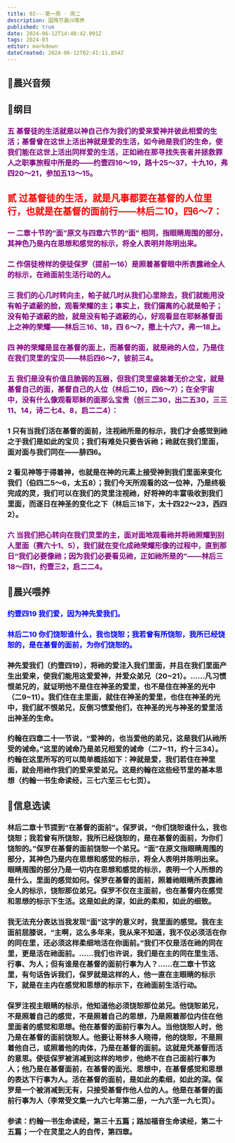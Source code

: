 ```yaml
---
title: 02---第一周 · 周二
description: 国殇节晨兴喂养
published: true
date: 2024-06-12T14:40:42.091Z
tags: 2024-03
editor: markdown
dateCreated: 2024-06-12T02:41:11.854Z
---
```


## 🎵晨兴音频

## 📖纲目

### <font color=purple>五     基督徒的生活就是以神自己作为我们的爱来爱神并彼此相爱的生活；基督曾在这世上活出神就是爱的生活，如今祂是我们的生命，使我们能在这世上活出同样爱的生活，正如祂在那寻找失丧者并拯救罪人之职事旅程中所是的——约壹四16～19，路十25～37，十九10，弗四20～21，参加五13～15。</font>

## <font color=red>贰    过基督徒的生活，就是凡事都要在基督的人位里行，也就是在基督的面前行——林后二10，四6～7：</font>

### <font color=purple>一    二章十节的“面”原文与四章六节的“面” 相同，指眼睛周围的部分，其神色乃是内在思想和感觉的标示，将全人表明并陈明出来。</font>

### <font color=purple>二    作信徒榜样的使徒保罗（提前一16）是照着基督眼中所表露祂全人的标示，在祂面前生活行动的人。</font>

### <font color=purple>三    我们的心几时转向主，帕子就几时从我们心里除去，我们就能用没有帕子遮蔽的脸，观看荣耀的主；事实上，我们偏离的心就是帕子；没有帕子遮蔽的脸，就是没有帕子遮蔽的心，好观看显在耶稣基督面上之神的荣耀——林后三16、18，四 6～7，撒上十六7，弗一18上。</font>

### <font color=purple>四    神的荣耀是显在基督的面上，而基督的面，就是祂的人位，乃是住在我们灵里的宝贝——林后四6～7，彼前三4。</font>

### <font color=purple>五    我们是没有价值且脆弱的瓦器，但我们灵里盛装着无价之宝，就是基督自己的面，基督自己的人位（林后二10，四6～7）；在全宇宙中，没有什么像观看耶稣的面那么宝贵（创三二30，出二五30，三三11、14，诗二七4、8，启二二4）：</font>

### 1    只有当我们活在基督的面前，注视祂所是的标示，我们才会感觉到祂之于我们是如此的宝贝；我们有难处只要告诉祂；祂就在我们里面，面对面与我们同在——腓四6。

### 2    看见神等于得着神，也就是在神的元素上接受神到我们里面来变化我们（伯四二5～6，太五8）；我们今天所观看的这一位神，乃是终极完成的灵，我们可以在我们的灵里注视祂，好将神的丰富吸收到我们里面，而逐日在神圣的变化之下（林后三18下，太十四22～23，西四2）。

### <font color=purple>六    当我们把心转向在我们灵里的主，面对面地观看祂并将祂照耀到别人里面（赛六十1、5），我们就在变化成祂荣耀形像的过程中，直到那日“我们必要像祂；因为我们必要看见祂，正如祂所是的”——林后三18～四1，约壹三2，启二二4。</font>

## 📖晨兴喂养

### <font color=blue>约壹四19    我们爱，因为神先爱我们。</font>

### <font color=blue>林后二10    你们饶恕谁什么，我也饶恕；我若曾有所饶恕，我所已经饶恕的，是在基督的面前，为你们饶恕的。</font>

### 神先爱我们〔约壹四19〕，将祂的爱注入我们里面，并且在我们里面产生出爱来，使我们能用这爱爱神，并爱众弟兄（20~21）。……凡习惯恨弟兄的，就证明他不是住在神圣的爱里，也不是住在神圣的光中（二9~11）。我们住在主里面，就住在神圣的爱里，也住在神圣的光中，我们就不恨弟兄，反倒习惯爱他们，在神圣的光与神圣的爱里活出神圣的生命。

### 约翰在四章二十一节说，“爱神的，也当爱他的弟兄，这是我们从祂所受的诫命。”这里的诫命乃是弟兄相爱的诫命（二7~11，约十三34）。约翰在这里所写的可以简单概括如下：神就是爱，我们若住在神里面，就会用祂作我们的爱来爱弟兄。这是约翰在这些经节里的基本思想（约翰一书生命读经，三七六至三七七页）。

## 📖信息选读

### 林后二章十节提到“在基督的面前”。保罗说，“你们饶恕谁什么，我也饶恕；我若曾有所饶恕，我所已经饶恕的，是在基督的面前，为你们饶恕的。”保罗在基督的面前饶恕一个弟兄。“面”在原文指眼睛周围的部分，其神色乃是内在思想和感觉的标示，将全人表明并陈明出来。眼睛周围的部分乃是一切内在思想和感觉的标示，表明一个人所想的是什么，里面的感觉如何。保罗在基督的面前，照着祂眼睛所表露祂全人的标示，饶恕那位弟兄。保罗不仅在主面前，也在基督内在感觉和思想的标示下生活。这是如此的深，如此的柔和，如此的细致。

### 我无法充分表达当我发现“面”这字的意义时，我里面的感觉。我在主面前屈膝说，“主啊，这么多年来，我从来不知道，我不仅必须活在你的同在里，还必须这样柔细地活在你面前。”我们不仅是活在祂的同在里，更是活在祂面前。……我们也许说，我们是在主的同在里生活、行事、为人；但有谁是在基督的面前行事为人？……在二章十节这里，有句话告诉我们，保罗就是这样的人，他一直在主眼睛的标示下，就是在主内在感觉和思想的标示下，在祂面前生活行动。

### 保罗注视主眼睛的标示，他知道他必须饶恕那位弟兄。他饶恕弟兄，不是照着自己的感觉，不是照着自己的思想，乃是照着那位内住在他里面者的感觉和思想。他在基督的面前行事为人。当他饶恕人时，他乃是在基督的面前饶恕人。他要让哥林多人晓得，他的饶恕，不是照着他自己，或照着他的肉体，乃是在基督的面前。这就是凭基督而活的意思。使徒保罗被消减到这样的地步，他绝不在自己面前行事为人；他乃是在基督面前，在基督的面光、思想中，在基督感觉和思想的表达下行事为人。活在基督的面前，是如此的柔细，如此的深。保罗是一个被消减到无有，只接受基督作他人位的人。他是在基督的面前行事为人（李常受文集一九六七年第二册，一九六至一九七页）。

### 参读：约翰一书生命读经，第三十五篇；路加福音生命读经，第二十五篇；一个在灵里之人的自传，第四章。
<!-- Google tag (gtag.js) -->
<script async src="https://www.googletagmanager.com/gtag/js?id=G-1P8709Z16T"></script>
<script>
  window.dataLayer = window.dataLayer || [];
  function gtag(){dataLayer.push(arguments);}
  gtag('js', new Date());

  gtag('config', 'G-1P8709Z16T');
</script>